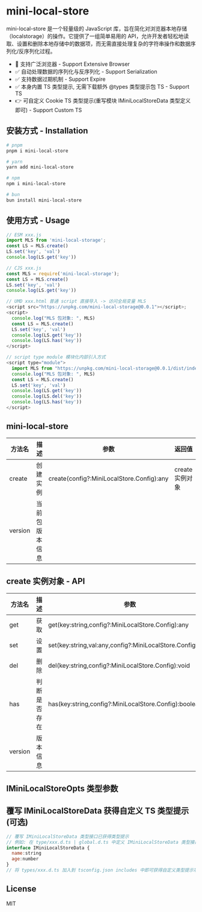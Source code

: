 # mini-local-store

mini-local-store 是一个轻量级的 JavaScript 库，旨在简化对浏览器本地存储（localstorage）的操作。它提供了一组简单易用的 API，允许开发者轻松地读取、设置和删除本地存储中的数据项，而无需直接处理复杂的字符串操作和数据序列化/反序列化过程。

- 🤡 支持广泛浏览器 - Support Extensive Browser
- ✅ 自动处理数据的序列化与反序列化 - Support Serialization
- ✅ 支持数据过期机制 - Support Expire
- ✅ 本身内置 TS 类型提示, 无需下载额外 @types 类型提示包 TS - Support TS
- 👉 可自定义 Cookie TS 类型提示(重写模块 IMiniLocalStoreData 类型定义即可) - Support Custom TS

## 安装方式 - Installation

```bash
# pnpm
pnpm i mini-local-store

# yarn
yarn add mini-local-store

# npm
npm i mini-local-store

# bun
bun install mini-local-store
```

## 使用方式 - Usage

```js
// ESM xxx.js
import MLS from 'mini-local-storage';
const LS = MLS.create()
LS.set('key', 'val')
console.log(LS.get('key'))

// CJS xxx.js
const MLS = require('mini-local-storage');
const LS = MLS.create()
LS.set('key', 'val')
console.log(LS.get('key'))

// UMD xxx.html 普通 script 直接导入 -> 访问全局变量 MLS
<script src="https://unpkg.com/mini-local-storage@0.0.1"></script>;
<script>
  console.log("MLS 包对象: ", MLS)
  const LS = MLS.create()
  LS.set('key', 'val')
  console.log(LS.get('key'))
  console.log(LS.has('key'))
</script>

// script type module 模块化内部引入方式
<script type="module">
  import MLS from "https://unpkg.com/mini-local-storage@0.0.1/dist/index.esm.js";
  console.log("MLS 包对象: ", MLS)
  const LS = MLS.create()
  LS.set('key', 'val')
  console.log(LS.get('key'))
  console.log(LS.del('key'))
  console.log(LS.has('key'))
</script>
```

## mini-local-store

| 方法名  | 描述           | 参数                                      | 返回值          |
| ------- | -------------- | ----------------------------------------- | --------------- |
| create  | 创建实例       | create(config?:MiniLocalStore.Config):any | create 实例对象 |
| version | 当前包版本信息 |                                           |                 |

## create 实例对象 - API

| 方法名  | 描述         | 参数                                                       | 返回值  |
| ------- | ------------ | ---------------------------------------------------------- | ------- |
| get     | 获取         | get(key:string,config?:MiniLocalStore.Config):any          | any     |
| set     | 设置         | set(key:string,val:any,config?:MiniLocalStore.Config):void | void    |
| del     | 删除         | del(key:string,config?:MiniLocalStore.Config):void         | void    |
| has     | 判断是否存在 | has(key:string,config?:MiniLocalStore.Config):boolean      | boolean |
| version | 版本信息     |                                                            | string  |

## IMiniLocalStoreOpts 类型参数

## 覆写 IMiniLocalStoreData 获得自定义 TS 类型提示(可选)

```js
// 覆写 IMiniLocalStoreData 类型接口已获得类型提示
// 例如: 在 type/xxx.d.ts | global.d.ts 中定义 IMiniLocalStoreData 类型接口
interface IMiniLocalStoreData {
  name:string
  age:number
}
// 将 types/xxx.d.ts 加入到 tsconfig.json includes 中即可获得自定义类型提示功能咯
```

## License

MIT
